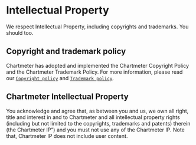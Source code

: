 # Intellectual Property
We respect Intellectual Property, including copyrights and trademarks. You should too.

## Copyright and trademark policy
Chartmeter has adopted and implemented the Chartmeter Copyright Policy and the Chartmeter Trademark Policy. For more information, please read our [`Copyright policy`] and [`Trademark policy`].

## Chartmeter Intellectual Property
You acknowledge and agree that, as between you and us, we own all right, title and interest in and to Chartmeter and all intellectual property rights (including but not limited to the copyrights, trademarks and patents) therein (the Chartmeter IP”) and you must not use any of the Chartmeter IP. Note that, Chartmeter IP does not include user content.

[`Copyright policy`]: ../copyright/index.html
[`Trademark policy`]: ../trademark/index.html

